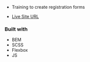 * Training to create registration forms

* [Live Site URL](https://jelena-ag.github.io/register_form_exercise/)

### Built with
* BEM
* SCSS
* Flexbox
* JS
